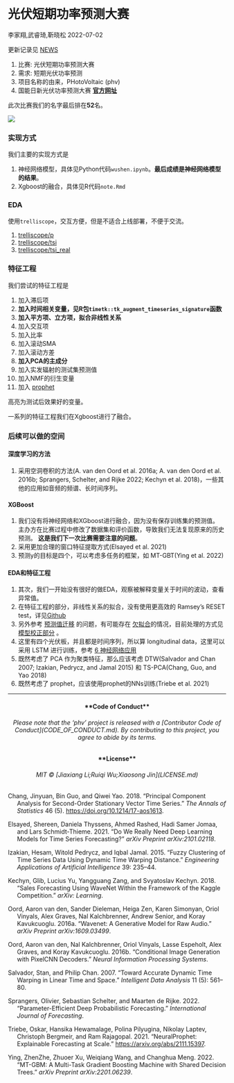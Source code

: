 光伏短期功率预测大赛
================
李家翔,武睿琦,靳晓松
2022-07-02

<!-- README.md is generated from README.Rmd. Please edit that file -->

更新记录见 [NEWS](NEWS.md)

1.  比赛: 光伏短期功率预测大赛
2.  需求: 短期光伏功率预测
3.  项目名称的由来，PHotoVoltaic (phv)
4.  国能日新光伏功率预测大赛
    [**官方网址**](http://www.dcjingsai.com/common/cmpt/%E5%9B%BD%E8%83%BD%E6%97%A5%E6%96%B0%E5%85%89%E4%BC%8F%E5%8A%9F%E7%8E%87%E9%A2%84%E6%B5%8B%E5%A4%A7%E8%B5%9B_%E7%AB%9E%E8%B5%9B%E4%BF%A1%E6%81%AF.html)

此次比赛我们的名字最后排在**52**名。

![](pic/rank.png)<!-- -->

### 实现方式

我们主要的实现方式是

1.  神经网络模型，具体见Python代码`wushen.ipynb`。**最后成绩是神经网络模型的结果**。
2.  Xgboost的融合，具体见R代码`note.Rmd`

### EDA

使用`trelliscope`，交互方便，但是不适合上线部署，不便于交流。

1.  [trelliscope/p](https://jiaxiangbu.github.io/phv//trelliscope/p/index.html)
2.  [trelliscope/tsi](https://jiaxiangbu.github.io/phv//trelliscope/tsi/index.html)
3.  [trelliscope/tsi_real](https://jiaxiangbu.github.io/phv//trelliscope/tsi_real/index.html)

### 特征工程

我们尝试的特征工程是

1.  加入滞后项
2.  **加入时间相关变量，见R包`timetk::tk_augment_timeseries_signature`函数**
3.  **加入平方项、立方项，拟合非线性关系**
4.  加入交互项
5.  加入比率
6.  加入滚动SMA
7.  加入滚动方差
8.  **加入PCA的主成分**
9.  加入实发辐射的测试集预测值
10. 加入NMF的衍生变量
11. 加入 [prophet](https://github.com/facebook/prophet)

高亮为测试后效果好的变量。

一系列的特征工程我们在Xgboost进行了融合。

### 后续可以做的空间

#### 深度学习的方法

1.  采用空洞卷积的方法(A. van den Oord et al. 2016a; A. van den Oord et
    al. 2016b; Sprangers, Schelter, and Rijke 2022; Kechyn et al.
    2018)，一些其他的应用如音频的频谱、长时间序列。

#### XGBoost

1.  我们没有将神经网络和XGboost进行融合，因为没有保存训练集的预测值。
    主办方在比赛过程中修改了数据集和评价函数，导致我们无法复现原来的历史预测。
    **这是我们下一次比赛需要注意的问题**。
2.  采用更加合理的窗口特征提取方式(Elsayed et al. 2021)
3.  预测y的目标是四个，可以考虑多任务的框架，如 MT-GBT(Ying et al. 2022)

#### EDA和特征工程

1.  其次，我们一开始没有很好的做EDA，观察被解释变量关于时间的波动，查看异常值。
2.  在特征工程的部分，非线性关系的拟合，没有使用更高效的 Ramsey’s RESET
    test，详见[Github](https://github.com/JiaxiangBU/learn_fe)
3.  另外参考
    [预测值迁移](https://jiaxiangbu.github.io/channel_valuation/about)
    的问题，有可能存在
    [欠拟合](https://jiaxiangbu.github.io/learn_fe/)的情况，目前处理的方式见
    [模型校正部分](https://jiaxiangbu.github.io/train_model/learning_notes.html)
    。
4.  这里有四个光伏板，并且都是时间序列，所以算 longitudinal
    data，这里可以采用 LSTM 进行训练，参考 [6
    神经网络应用](https://jiaxiangbu.github.io/learn_longitudinal_analysis/analysis/introduction-panel-data.html)
5.  既然考虑了 PCA 作为聚类特征，那么应该考虑 DTW(Salvador and Chan
    2007; Izakian, Pedrycz, and Jamal 2015) 和 TS-PCA(Chang, Guo, and
    Yao 2018)
6.  既然考虑了 prophet，应该使用prophet的NNs训练(Triebe et al. 2021)

------------------------------------------------------------------------

<h4 align="center">
**Code of Conduct**
</h4>
<h6 align="center">
Please note that the ‘phv’ project is released with a [Contributor Code
of Conduct](CODE_OF_CONDUCT.md). By contributing to this project, you
agree to abide by its terms.
</h6>
<h4 align="center">
**License**
</h4>
<h6 align="center">
MIT © [Jiaxiang Li;Ruiqi Wu;Xiaosong Jin](LICENSE.md)
</h6>

<div id="refs" class="references csl-bib-body hanging-indent">

<div id="ref-chang2018principal" class="csl-entry">

Chang, Jinyuan, Bin Guo, and Qiwei Yao. 2018. “Principal Component
Analysis for Second-Order Stationary Vector Time Series.” *The Annals of
Statistics* 46 (5). <https://doi.org/10.1214/17-aos1613>.

</div>

<div id="ref-elsayed2021we" class="csl-entry">

Elsayed, Shereen, Daniela Thyssens, Ahmed Rashed, Hadi Samer Jomaa, and
Lars Schmidt-Thieme. 2021. “Do We Really Need Deep Learning Models for
Time Series Forecasting?” *arXiv Preprint arXiv:2101.02118*.

</div>

<div id="ref-izakian2015fuzzy" class="csl-entry">

Izakian, Hesam, Witold Pedrycz, and Iqbal Jamal. 2015. “Fuzzy Clustering
of Time Series Data Using Dynamic Time Warping Distance.” *Engineering
Applications of Artificial Intelligence* 39: 235–44.

</div>

<div id="ref-kechyn2018sales" class="csl-entry">

Kechyn, Glib, Lucius Yu, Yangguang Zang, and Svyatoslav Kechyn. 2018.
“Sales Forecasting Using WaveNet Within the Framework of the Kaggle
Competition.” *arXiv: Learning*.

</div>

<div id="ref-oord2016wavenet" class="csl-entry">

Oord, Aaron van den, Sander Dieleman, Heiga Zen, Karen Simonyan, Oriol
Vinyals, Alex Graves, Nal Kalchbrenner, Andrew Senior, and Koray
Kavukcuoglu. 2016a. “Wavenet: A Generative Model for Raw Audio.” *arXiv
Preprint arXiv:1609.03499*.

</div>

<div id="ref-oord2016conditional" class="csl-entry">

Oord, Aaron van den, Nal Kalchbrenner, Oriol Vinyals, Lasse Espeholt,
Alex Graves, and Koray Kavukcuoglu. 2016b. “Conditional Image Generation
with PixelCNN Decoders.” *Neural Information Processing Systems*.

</div>

<div id="ref-salvador2007toward" class="csl-entry">

Salvador, Stan, and Philip Chan. 2007. “Toward Accurate Dynamic Time
Warping in Linear Time and Space.” *Intelligent Data Analysis* 11 (5):
561–80.

</div>

<div id="ref-sprangers2022parameter" class="csl-entry">

Sprangers, Olivier, Sebastian Schelter, and Maarten de Rijke. 2022.
“Parameter-Efficient Deep Probabilistic Forecasting.” *International
Journal of Forecasting*.

</div>

<div id="ref-triebe2021neuralprophet" class="csl-entry">

Triebe, Oskar, Hansika Hewamalage, Polina Pilyugina, Nikolay Laptev,
Christoph Bergmeir, and Ram Rajagopal. 2021. “NeuralProphet: Explainable
Forecasting at Scale.” <https://arxiv.org/abs/2111.15397>.

</div>

<div id="ref-ying2022mt" class="csl-entry">

Ying, ZhenZhe, Zhuoer Xu, Weiqiang Wang, and Changhua Meng. 2022.
“MT-GBM: A Multi-Task Gradient Boosting Machine with Shared Decision
Trees.” *arXiv Preprint arXiv:2201.06239*.

</div>

</div>
